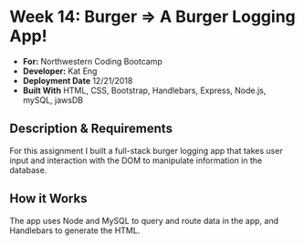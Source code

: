 # Week 14: Burger => A Burger Logging App!
- **For:** Northwestern Coding Bootcamp
- **Developer:** Kat Eng
- **Deployment Date** 12/21/2018
- **Built With** HTML, CSS, Bootstrap, Handlebars, Express, Node.js, mySQL, jawsDB


## Description & Requirements

For this assignment I built a full-stack burger logging app that takes user input and interaction with the DOM to manipulate information in the database.  


## How it Works

 The app uses Node and MySQL to query and route data in the app, and Handlebars to generate the HTML.  



  
